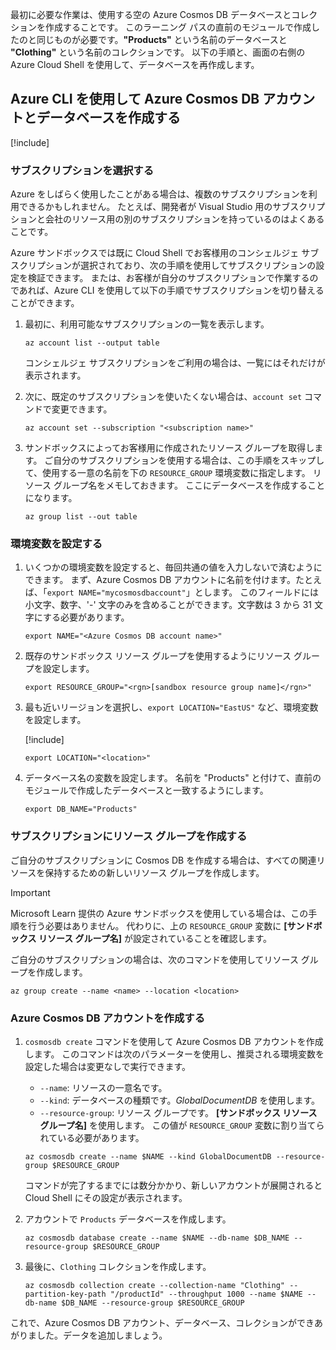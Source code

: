 最初に必要な作業は、使用する空の Azure Cosmos DB データベースとコレクションを作成することです。 このラーニング パスの直前のモジュールで作成したのと同じものが必要です。**"Products"** という名前のデータベースと **"Clothing"** という名前のコレクションです。 以下の手順と、画面の右側の Azure Cloud Shell を使用して、データベースを再作成します。

## <a name="create-an-azure-cosmos-db-account--database-with-the-azure-cli"></a>Azure CLI を使用して Azure Cosmos DB アカウントとデータベースを作成する

[!include[](../../../includes/azure-sandbox-activate.md)]

### <a name="select-a-subscription"></a>サブスクリプションを選択する

Azure をしばらく使用したことがある場合は、複数のサブスクリプションを利用できるかもしれません。 たとえば、開発者が Visual Studio 用のサブスクリプションと会社のリソース用の別のサブスクリプションを持っているのはよくあることです。

Azure サンドボックスでは既に Cloud Shell でお客様用のコンシェルジェ サブスクリプションが選択されており、次の手順を使用してサブスクリプションの設定を検証できます。 または、お客様が自分のサブスクリプションで作業するのであれば、Azure CLI を使用して以下の手順でサブスクリプションを切り替えることができます。

1. 最初に、利用可能なサブスクリプションの一覧を表示します。

    ```azurecli
    az account list --output table
    ```

   コンシェルジェ サブスクリプションをご利用の場合は、一覧にはそれだけが表示されます。

1. 次に、既定のサブスクリプションを使いたくない場合は、`account set` コマンドで変更できます。

    ```azurecli
    az account set --subscription "<subscription name>"
    ```
    
1. サンドボックスによってお客様用に作成されたリソース グループを取得します。 ご自分のサブスクリプションを使用する場合は、この手順をスキップして、使用する一意の名前を下の `RESOURCE_GROUP` 環境変数に指定します。 リソース グループ名をメモしておきます。 ここにデータベースを作成することになります。

    ```azurecli
    az group list --out table
    ```
### <a name="setup-environment-variables"></a>環境変数を設定する

1. いくつかの環境変数を設定すると、毎回共通の値を入力しないで済むようにできます。 まず、Azure Cosmos DB アカウントに名前を付けます。たとえば、「`export NAME="mycosmosdbaccount"`」とします。 このフィールドには小文字、数字、'-' 文字のみを含めることができます。文字数は 3 から 31 文字にする必要があります。

    ```azurecli
    export NAME="<Azure Cosmos DB account name>"
    ```

1. 既存のサンドボックス リソース グループを使用するようにリソース グループを設定します。

    ```azurecli
    export RESOURCE_GROUP="<rgn>[sandbox resource group name]</rgn>"
    ```

1. 最も近いリージョンを選択し、`export LOCATION="EastUS"` など、環境変数を設定します。

    [!include[](../../../includes/azure-sandbox-regions-first-mention-note.md)]

    ```azurecli
    export LOCATION="<location>"
    ```

1. データベース名の変数を設定します。 名前を "Products" と付けて、直前のモジュールで作成したデータベースと一致するようにします。

    ```azurecli
    export DB_NAME="Products"
    ```

### <a name="create-a-resource-group-in-your-subscription"></a>サブスクリプションにリソース グループを作成する

ご自分のサブスクリプションに Cosmos DB を作成する場合は、すべての関連リソースを保持するための新しいリソース グループを作成します。

> [!IMPORTANT]
> Microsoft Learn 提供の Azure サンドボックスを使用している場合は、この手順を行う必要はありません。 代わりに、上の `RESOURCE_GROUP` 変数に **<rgn>[サンドボックス リソース グループ名]</rgn>** が設定されていることを確認します。

ご自分のサブスクリプションの場合は、次のコマンドを使用してリソース グループを作成します。 

```azurecli
az group create --name <name> --location <location>
```

### <a name="create-the-azure-cosmos-db-account"></a>Azure Cosmos DB アカウントを作成する

1. `cosmosdb create` コマンドを使用して Azure Cosmos DB アカウントを作成します。 このコマンドは次のパラメーターを使用し、推奨される環境変数を設定した場合は変更なしで実行できます。
    - `--name`: リソースの一意名です。
    - `--kind`: データベースの種類です。_GlobalDocumentDB_ を使用します。
    - `--resource-group`: リソース グループです。 **<rgn>[サンドボックス リソース グループ名]</rgn>** を使用します。 この値が `RESOURCE_GROUP` 変数に割り当てられている必要があります。

    ```azurecli
    az cosmosdb create --name $NAME --kind GlobalDocumentDB --resource-group $RESOURCE_GROUP
    ```

    コマンドが完了するまでには数分かかり、新しいアカウントが展開されると Cloud Shell にその設定が表示されます。

1. アカウントで `Products` データベースを作成します。

    ```azurecli
    az cosmosdb database create --name $NAME --db-name $DB_NAME --resource-group $RESOURCE_GROUP
    ```

1. 最後に、`Clothing` コレクションを作成します。

    ```azurecli
    az cosmosdb collection create --collection-name "Clothing" --partition-key-path "/productId" --throughput 1000 --name $NAME --db-name $DB_NAME --resource-group $RESOURCE_GROUP
    ```

これで、Azure Cosmos DB アカウント、データベース、コレクションができあがりました。データを追加しましょう。